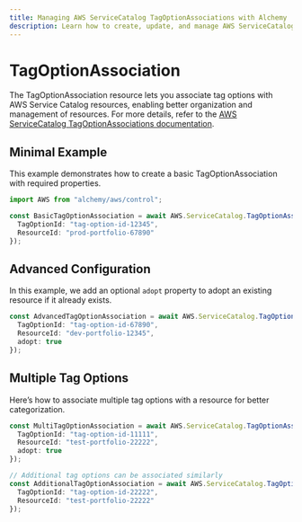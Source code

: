 ```yaml
---
title: Managing AWS ServiceCatalog TagOptionAssociations with Alchemy
description: Learn how to create, update, and manage AWS ServiceCatalog TagOptionAssociations using Alchemy Cloud Control.
---
```


# TagOptionAssociation

The TagOptionAssociation resource lets you associate tag options with AWS Service Catalog resources, enabling better organization and management of resources. For more details, refer to the [AWS ServiceCatalog TagOptionAssociations documentation](https://docs.aws.amazon.com/servicecatalog/latest/userguide/).

## Minimal Example

This example demonstrates how to create a basic TagOptionAssociation with required properties.

```ts
import AWS from "alchemy/aws/control";

const BasicTagOptionAssociation = await AWS.ServiceCatalog.TagOptionAssociation("BasicTagOptionAssociation", {
  TagOptionId: "tag-option-id-12345",
  ResourceId: "prod-portfolio-67890"
});
```

## Advanced Configuration

In this example, we add an optional `adopt` property to adopt an existing resource if it already exists.

```ts
const AdvancedTagOptionAssociation = await AWS.ServiceCatalog.TagOptionAssociation("AdvancedTagOptionAssociation", {
  TagOptionId: "tag-option-id-67890",
  ResourceId: "dev-portfolio-12345",
  adopt: true
});
```

## Multiple Tag Options

Here’s how to associate multiple tag options with a resource for better categorization.

```ts
const MultiTagOptionAssociation = await AWS.ServiceCatalog.TagOptionAssociation("MultiTagOptionAssociation", {
  TagOptionId: "tag-option-id-11111",
  ResourceId: "test-portfolio-22222",
  adopt: true
});

// Additional tag options can be associated similarly
const AdditionalTagOptionAssociation = await AWS.ServiceCatalog.TagOptionAssociation("AdditionalTagOptionAssociation", {
  TagOptionId: "tag-option-id-22222",
  ResourceId: "test-portfolio-22222"
});
```